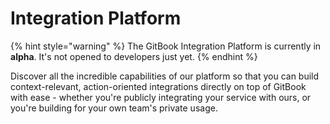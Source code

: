 # Integration Platform

{% hint style="warning" %}
The GitBook Integration Platform is currently in **alpha**. It's not opened to developers just yet.
{% endhint %}

Discover all the incredible capabilities of our platform so that you can build context-relevant, action-oriented integrations directly on top of GitBook with ease - whether you're publicly integrating your service with ours, or you're building for your own team's private usage.

